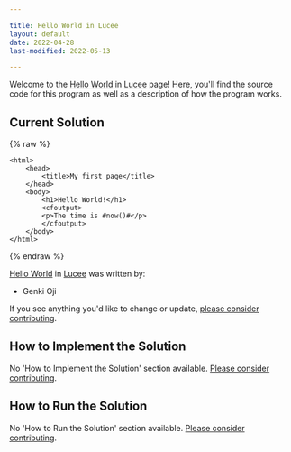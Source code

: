 ```yaml
---

title: Hello World in Lucee
layout: default
date: 2022-04-28
last-modified: 2022-05-13

---
```


Welcome to the [Hello World](https://sampleprograms.io/projects/hello-world) in [Lucee](https://sampleprograms.io/languages/lucee) page! Here, you'll find the source code for this program as well as a description of how the program works.

## Current Solution

{% raw %}

```lucee
<html>
	<head>
		<title>My first page</title>
	</head>
	<body>
		<h1>Hello World!</h1>
		<cfoutput>
		<p>The time is #now()#</p>
		</cfoutput>
	</body>
</html>
```

{% endraw %}

[Hello World](https://sampleprograms.io/projects/hello-world) in [Lucee](https://sampleprograms.io/languages/lucee) was written by:

- Genki Oji

If you see anything you'd like to change or update, [please consider contributing](https://github.com/TheRenegadeCoder/sample-programs).

## How to Implement the Solution

No 'How to Implement the Solution' section available. [Please consider contributing](https://github.com/TheRenegadeCoder/sample-programs-website).

## How to Run the Solution

No 'How to Run the Solution' section available. [Please consider contributing](https://github.com/TheRenegadeCoder/sample-programs-website).